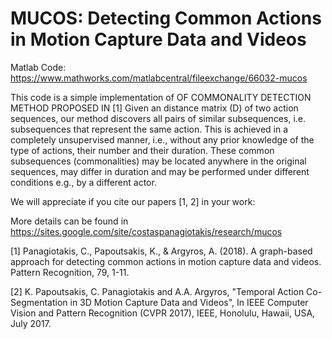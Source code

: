 # MUCOS: Detecting Common Actions in Motion Capture Data and Videos

Matlab Code: https://www.mathworks.com/matlabcentral/fileexchange/66032-mucos

This code is a simple implementation of OF COMMONALITY DETECTION METHOD PROPOSED IN [1]
Given an distance matrix (D) of two action sequences, our method discovers all pairs of similar subsequences, i.e. subsequences that represent the same action.
This is achieved in a completely unsupervised manner, i.e., without any prior knowledge of the type of actions, their number and their duration. These common subsequences (commonalities) may be located anywhere in the original sequences, may differ in duration and may be performed under different conditions e.g., by a different actor.

We will appreciate if you cite our papers [1, 2] in your work:

More details can be found in https://sites.google.com/site/costaspanagiotakis/research/mucos

[1] Panagiotakis, C., Papoutsakis, K., & Argyros, A. (2018). A graph-based approach for detecting common actions
in motion capture data and videos. Pattern Recognition, 79, 1-11.

[2] K. Papoutsakis, C. Panagiotakis and A.A. Argyros, "Temporal Action Co-Segmentation in 3D Motion Capture Data and Videos", In IEEE Computer Vision and Pattern Recognition (CVPR 2017), IEEE, Honolulu, Hawaii, USA, July 2017.
